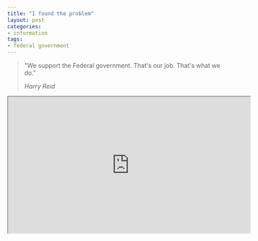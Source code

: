 ```yaml
---
title: "I found the problem"
layout: post
categories:
- information
tags:
- federal government
---
```


> "We support the Federal government. That's our job. That's what we do."
>
> <cite>Harry Reid</cite>

<iframe width="560" height="315" src="https://www.youtube.com/embed/Okt_Y6c3Qvg?si=3h8GNjCpCsNjFASm" title="We support the Federal government" allow="accelerometer; autoplay; clipboard-write; encrypted-media; gyroscope; picture-in-picture; web-share" referrerpolicy="strict-origin-when-cross-origin" allowfullscreen></iframe>
